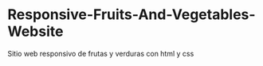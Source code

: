 # Responsive-Fruits-And-Vegetables-Website
Sitio web responsivo de frutas y verduras con html y css
